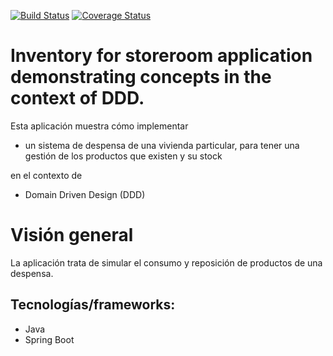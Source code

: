 [![Build Status](https://travis-ci.org/ismaelcabanas/inventory-app.svg?branch=master)](https://travis-ci.org/ismaelcabanas/inventory-app)
[![Coverage Status](https://coveralls.io/repos/github/ismaelcabanas/inventory-app/badge.svg?branch=master)](https://coveralls.io/github/ismaelcabanas/inventory-app?branch=master)

# Inventory for storeroom application demonstrating concepts in the context of DDD. 

Esta aplicación muestra cómo implementar 

* un sistema de despensa de una vivienda particular, para tener una gestión de los productos que existen y su stock

en el contexto de 

* Domain Driven Design (DDD)

# Visión general

La aplicación trata de simular el consumo y reposición de productos de una despensa. 

## Tecnologías/frameworks:

* Java
* Spring Boot